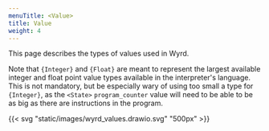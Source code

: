 ```yaml
---
menuTitle: <Value>
title: Value
weight: 4
---
```


This page describes the types of values used in Wyrd.

Note that `{Integer}` and `{Float}` are meant to represent the largest available
integer and float point value types available in the interpreter's language.
This is not mandatory, but be especially wary of using too small a type for
`{Integer}`, as the `<State>` `program_counter` value will need to be able to
be as big as there are instructions in the program.

{{< svg "static/images/wyrd_values.drawio.svg" "500px" >}}

